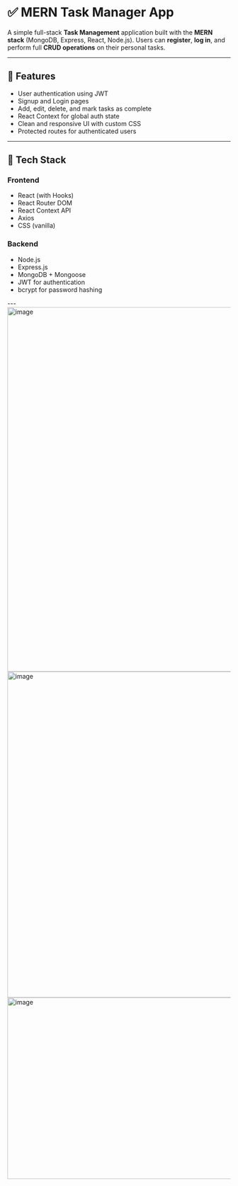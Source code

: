 # ✅ MERN Task Manager App

A simple full-stack **Task Management** application built with the **MERN stack** (MongoDB, Express, React, Node.js). Users can **register**, **log in**, and perform full **CRUD operations** on their personal tasks.

---

## 🚀 Features

- User authentication using JWT
- Signup and Login pages
- Add, edit, delete, and mark tasks as complete
- React Context for global auth state
- Clean and responsive UI with custom CSS
- Protected routes for authenticated users

---

## 🧱 Tech Stack

### Frontend
- React (with Hooks)
- React Router DOM
- React Context API
- Axios
- CSS (vanilla)

### Backend
- Node.js
- Express.js
- MongoDB + Mongoose
- JWT for authentication
- bcrypt for password hashing

---<img width="1373" height="823" alt="image" src="https://github.com/user-attachments/assets/1e65503b-76d3-4f2f-8ad8-97c27c6b23d2" />
<img width="1366" height="736" alt="image" src="https://github.com/user-attachments/assets/211390a7-dcfe-4673-8306-b53c910e4d62" />
<img width="1355" height="410" alt="image" src="https://github.com/user-attachments/assets/cdb9f6b6-dd8e-4c5c-869b-f10f8a38f771" />




